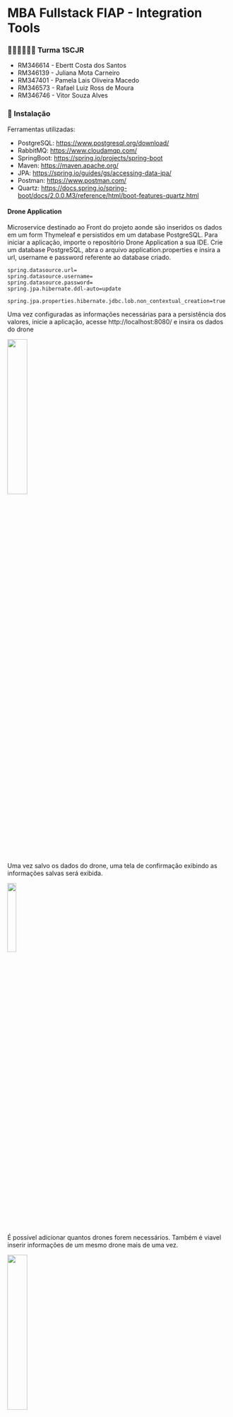 # MBA Fullstack FIAP -  Integration Tools 

### 👩🏻‍🎓👨🏻‍🎓 Turma 1SCJR

+ RM346614 - Ebertt Costa dos Santos 
+ RM346139 - Juliana Mota Carneiro 
+ RM347401 - Pamela Lais Oliveira Macedo 
+ RM346573 - Rafael Luiz Ross de Moura 
+ RM346746 - Vitor Souza Alves 

### 🔧 Instalação
Ferramentas utilizadas:
+ PostgreSQL: https://www.postgresql.org/download/
+ RabbitMQ: https://www.cloudamqp.com/
+ SpringBoot: https://spring.io/projects/spring-boot
+ Maven: https://maven.apache.org/
+ JPA: https://spring.io/guides/gs/accessing-data-jpa/
+ Postman: https://www.postman.com/
+ Quartz: https://docs.spring.io/spring-boot/docs/2.0.0.M3/reference/html/boot-features-quartz.html

#### Drone Application
Microservice destinado ao Front do projeto aonde são inseridos os dados em um form Thymeleaf e persistidos em um database PostgreSQL.
Para iniciar a aplicação, importe o repositório Drone Application a sua IDE. Crie um database PostgreSQL, abra o arquivo application.properties
e insira a url, username e password referente ao database criado. 
```
spring.datasource.url=
spring.datasource.username=
spring.datasource.password=
spring.jpa.hibernate.ddl-auto=update

spring.jpa.properties.hibernate.jdbc.lob.non_contextual_creation=true
```

Uma vez configuradas as informações necessárias para a persistência dos valores, inicie a aplicação, acesse http://localhost:8080/ e insira os dados do drone

<img src="https://user-images.githubusercontent.com/114959652/205184917-8009041b-0cd4-4f08-a571-bfdedd64debf.png"  width="30%" height="30%">

Uma vez salvo os dados do drone, uma tela de confirmação exibindo as informações salvas será exibida.

<img src="https://user-images.githubusercontent.com/114959652/205185029-f4543815-f539-434f-bcc2-0b95d08df60d.png"  width="20%" height="20%">

É possível adicionar quantos drones forem necessários. Também é viavel inserir informações de um mesmo drone mais de uma vez.

<img src="https://user-images.githubusercontent.com/114959652/205185629-37967e1f-1fbb-44af-a78a-b5f0370cfcd0.png"  width="30%" height="30%">

#### Drone Producer
Microservice destinado ao Consumo dos dados inseridos no front, Job Scheduler e envio para a fila do RabbitMQ.
Crie uma nova instancia RabbitMQ. No arquivo application.yml, insira a o url/password no campo addresses, e nomeie a fila no campo fiap.   
```
spring:
  rabbitmq:
    addresses: 
    
queue:
  fiap: 
  
server:
  port: 8081
uri: http://localhost:8080/externalAccess
```
Configure os valores desejados para o Scheduler
Acesse br.fiap.integrations.droneproducer.services.PlayerService e insira os valores desejados para a configuração do scheduler:
+ setTotalFireCount: Quantidade de vezes que o job será executado. Para rodar para sempre, envie o valor -1.
+ serRemainingFireCount: Quantidade de vezes restantes para executar o job.
+ setRepeatIntervalMs: Intervalo de tempo entre cada repetição.
+ setInitialOffsetMs: Período de espera entre o play e a primeira repetição do job.

```
public void runTimer() {
        final TimeDetails info = new TimeDetails();
        info.setTotalFireCount(6);
        info.setRemainingFireCount(info.getTotalFireCount());
        info.setRepeatIntervalMs(10000);
        info.setInitialOffsetMs(1000);
        info.setCallbackData("My callback data");

        scheduler.schedule( ScheduledJob.class, info);
    }
```

A lista de comando que deve ser executada dentro de cada iteração do scheduled job consta dentro de br.fiap.integrations.droneproducer.entities.ScheduledJob. Neste ponto solicitamos a leitura dos dados do microservice DroneApplication através de um Get Request (uri descrita no arquivo properties) de acordo com as repetições e periodo de tempo configurados anteriormente, assim como o envio para a fila do RabbitMQ: 

```
     @Override
    public void execute(JobExecutionContext context) {
        JobDataMap jobDataMap = context.getJobDetail().getJobDataMap();
        TimeDetails info = (TimeDetails) jobDataMap.get( ScheduledJob.class.getSimpleName());
        sender.send( getDroneData());
        LOG.info("Remaining fire count is '{}'", info.getRemainingFireCount());
    }
    
        public String getDroneData(){
        RestTemplate restTemplate = new RestTemplate();
        String result = restTemplate.getForObject(uri, String.class);
        return result;
    }
    
```
Para disparar o início das repetições, inicialize o microservice e através do Postman envie um POST REQUEST - HTTP://localhost:8081/api/controller/main implementado no JobController:

```
package br.fiap.integrations.droneproducer.controller;

...

@RestController
@RequestMapping("/api/controller")
public class JobController {
...
    @PostMapping("/main")
    public void runMain(){
        service.runTimer();
    }
...
}
```

#### Drone Consumer
Microservice responsável por consumir as mensagens enviadas para a fila do RabbitMQ, analisar os dados recebidos e enviar um email caso o drone esteja fora das condições de segurança. Para a execução do microservice, tenha em mãos uma conta gmail. Acesse > Gerenciar sua conta Google > Segurança > Como fazer Login no Google > Senhas de app > adicione o DroneConsumer. Copie a senha genérica gerada pela google.

No aquivo application.properties, insira a url e nome das filas anteriormente inseridos no DroneProducer. 
Nos campos spring.mail.username e spring.mail.password, insira o email e a senha genérica que acabamos de configurar no Google. Esta será a conta que irá fazer o envio das mensagens de alerta da aplicação 
Nos campos spring.datasource.url e spring.datasource.password, insira a url/ senha do database PostgreSQL que irá persistir as mensagens de email.
No campo email.To, insira o endereço de email que deverá receber os alertas.

```
spring.rabbitmq.addresses= 
spring.rabbitmq.queue= 

spring.mail.host=smtp.gmail.com
spring.mail.port=587
spring.mail.username= 
spring.mail.password= 
spring.mail.properties.mail.smtp.auth=true
spring.mail.properties.mail.smtp.starttls.enable=true

spring.datasource.url= 
spring.datasource.username=postgres
spring.datasource.password= 
spring.jpa.hibernate.ddl-auto=update

email.to =  
server.port=8082
```

Ao iniciar a aplicação, o listener do RabbitMQ começará a escutar todas as mensagens enviadas para a fila. Assim que recebida uma mensagem, a aplicação faz a deserialização do json e a análise das condições de cada drone. 

```
package br.fiap.integrations.droneconsumerrabbit.consumer;
...

@Component
public class QueueConsumer {
...
    @RabbitListener(queues = "${spring.rabbitmq.queue}")
    public void listen(@Payload String fileBody) {
        JSONObject mqMessage = Utils.messageConverter(fileBody);
        List<JSONObject> riskDrones = Utils.validateDrone(mqMessage);

        if(riskDrones.size()!=0){
            String emailMessage = emailService.createEmailMessage(riskDrones);
            System.out.println(emailMessage);
            emailService.sendEmail(emailService.emailSettings(emailMessage));
        }
    }
}
```
```
package br.fiap.integrations.droneconsumerrabbit.util;
...
public class Utils {
...
 public static List<JSONObject> validateDrone(JSONObject my_obj) {
        JSONObject drones = my_obj.getJSONObject( "drones" );
        JSONArray arrDrone = drones.getJSONArray( "drone" );
        List<JSONObject> riskDronesList = new ArrayList<>();

        for(int i = 0; i < arrDrone.length(); i++) {
            JSONObject drone = arrDrone.getJSONObject( i );
            if ((drone.getInt( "temperature" ) >= 35) || (drone.getInt( "temperature" ) <= 0) || (drone.getDouble( "humidity" ) < 15)) {
                riskDronesList.add( drone );
            }
        }
        return riskDronesList;
    }
```    
Uma vez chamada a validação dos dados de cada drone recebido, caso a lista de drones em risco volte diferente de vazia, o microserviço faz o envio do alerta via email: 
```
package br.fiap.integrations.droneconsumerrabbit.services;
...
@Service
public class EmailService {
    public EmailModel sendEmail(EmailModel emailModel) {
        emailModel.setSendDateEmail( LocalDateTime.now());
        try{
            SimpleMailMessage message = new SimpleMailMessage();
            message.setFrom(emailModel.getEmailFrom());
            message.setTo(emailModel.getEmailTo());
            message.setSubject(emailModel.getSubject());
            message.setText(emailModel.getText());
            emailSender.send(message);
            emailModel.setStatusEmail( StatusEmail.SENT);
        } catch (MailException e){
            emailModel.setStatusEmail(StatusEmail.ERROR);
        }
        finally {
            return emailRepository.save(emailModel);
```            
Mensagem recebida via email:

<img src="https://user-images.githubusercontent.com/114959652/205196013-7e353312-75c5-4f83-b523-dd4be602cc4b.png"  width="100%" height="100%">
